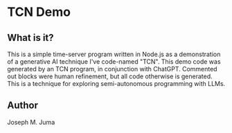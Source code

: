 # TCN Demo

## What is it?
This is a simple time-server program written in Node.js as a demonstration of a generative AI technique I've code-named "TCN". This demo code was generated by an TCN program, in conjunction with ChatGPT. Commented out blocks were human refinement, but all code otherwise is generated. This is a technique for exploring semi-autonomous programming with LLMs.

## Author
Joseph M. Juma
